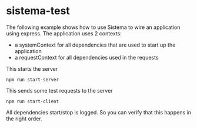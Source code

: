 # sistema-test

The following example shows how to use Sistema to wire an application using express.
The application uses 2 contexts:

- a systemContext for all dependencies that are used to start up the application
- a requestContext for all dependencies used in the requests

This starts the server

```
npm run start-server
```

This sends some test requests to the server

```
npm run start-client
```

All dependencies start/stop is logged. So you can verify that this happens in the right order.
